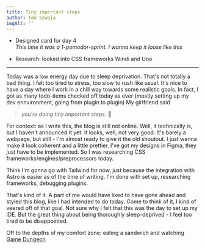```yaml
---
title: Tiny important steps
author: Tom Szwaja
imgAlt: ''
---
```


-   Designed card for day 4\
    _This time it was a 1-pomodor-sprint. I wanna keep it loose like this_

-   Research: looked into CSS frameworks Windi and Uno

---

Today was a low energy day due to sleep deprivation. That's not totally a bad thing. I felt too tired to stress, too slow to rush like usual. It's nice to have a day where I work in a chill way towards some realistic goals. In fact, I got as many todo-items checked off today as ever (mostly setting up my dev ennvironment, going from plugin to plugin) My girlfriend said

> _you're doing tiny important steps_. 💚

For context: as I write this, the blog is still not online. Well, it technically is, but I haven't announced it yet. It looks, well, not very good. It's barely a webpage, but still - I'm almost ready to give it the old shoutout. I just wanna make it look coherent and a little prettier. I've got my designs in Figma, they just have to be implemented. So I was researching CSS frameworks/engines/preprocessors today.

Think I'm gonna go with Tailwind for now, just because the integration with Astro is easier as of the time of writing. I'm done with set up, researching frameworks, debugging plugins.

That's kind of it. A part of me would have liked to have gone ahead and styled this blog, like I had intended to do today. Come to think of it, I kind of veered off of that goal. Not sure why I felt that this was the day to set up my IDE. But the great thing about being thoroughly sleep-deprived - I feel too tired to be disappointed.

Off to the depths of my comfort zone: eating a sandwich and watching [Game Dungeon](https://www.youtube.com/watch?v=y_oS9XBxlwM)
